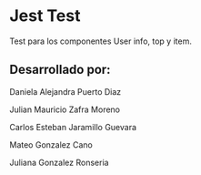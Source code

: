 # Jest Test

Test para los componentes User info, top y item.

## Desarrollado por:
Daniela Alejandra Puerto Diaz 

Julian Mauricio Zafra Moreno 

Carlos Esteban Jaramillo Guevara 

Mateo Gonzalez Cano

Juliana Gonzalez Ronseria
